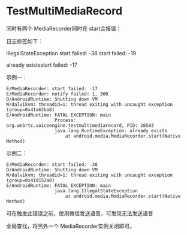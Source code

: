 # TestMultiMediaRecord

同时有两个 MediaRecorder同时在 start会报错：

日志标签如下：

  IllegalStateException        start failed: -38    start failed: -19
 
  already existsstart failed: -17
  
示例一：

    E/MediaRecorder: start failed: -17
    E/MediaRecorder: notify failed: 1, 300
    D/AndroidRuntime: Shutting down VM
    W/dalvikvm: threadid=1: thread exiting with uncaught exception (group=0x41a62ba8)
    E/AndroidRuntime: FATAL EXCEPTION: main
                      Process: org.webrtc.voiceengine.testmultimediarecord, PID: 28583
                      java.lang.RuntimeException: already exists
                          at android.media.MediaRecorder.start(Native Method)
示例二：

    E/MediaRecorder: start failed: -38
    D/AndroidRuntime: Shutting down VM
    W/dalvikvm: threadid=1: thread exiting with uncaught exception (group=0x41d152a0)
    E/AndroidRuntime: FATAL EXCEPTION: main
                      java.lang.IllegalStateException
                          at android.media.MediaRecorder.start(Native Method)

可在触发此错误之前，使用微信发送语音，可发现无法发送语音

全局查找，将另外一个 MediaRecorder实例关闭即可。
